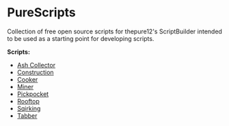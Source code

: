 # PureScripts
Collection of free open source scripts for thepure12's ScriptBuilder intended to be used as a starting point for developing scripts.

**Scripts:**
- [Ash Collector](https://github.com/thepure12/PureScripts/blob/main/PureAshCollector.js)
- [Construction](https://github.com/thepure12/PureScripts/blob/main/PureConstruction.js)
- [Cooker](https://github.com/thepure12/PureScripts/blob/main/PureCooker.js)
- [Miner](https://github.com/thepure12/PureScripts/blob/main/PureMiner.js)
- [Pickpocket](https://github.com/thepure12/PureScripts/blob/main/PurePickpocket.js)
- [Rooftop](https://github.com/thepure12/PureScripts/blob/main/PureRooftop.js)
- [Sqirking](https://github.com/thepure12/PureScripts/blob/main/PureSqirking.js)
- [Tabber](https://github.com/thepure12/PureScripts/blob/main/PureTabber.js)
